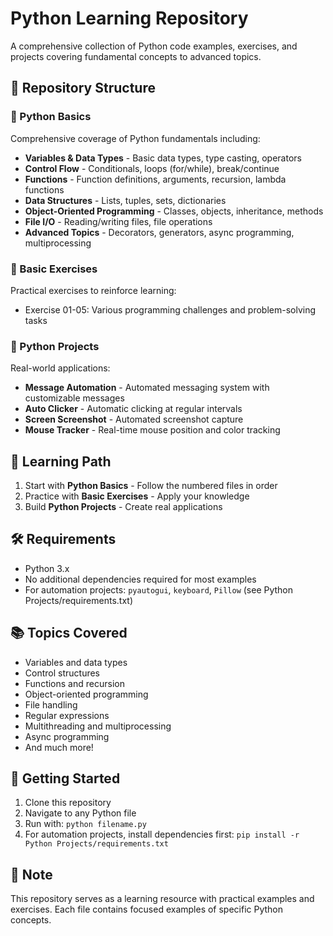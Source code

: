 # Python Learning Repository

A comprehensive collection of Python code examples, exercises, and projects covering fundamental concepts to advanced topics.

## 📁 Repository Structure

### 🐍 Python Basics
Comprehensive coverage of Python fundamentals including:
- **Variables & Data Types** - Basic data types, type casting, operators
- **Control Flow** - Conditionals, loops (for/while), break/continue
- **Functions** - Function definitions, arguments, recursion, lambda functions
- **Data Structures** - Lists, tuples, sets, dictionaries
- **Object-Oriented Programming** - Classes, objects, inheritance, methods
- **File I/O** - Reading/writing files, file operations
- **Advanced Topics** - Decorators, generators, async programming, multiprocessing

### 💪 Basic Exercises
Practical exercises to reinforce learning:
- Exercise 01-05: Various programming challenges and problem-solving tasks

### 🚀 Python Projects
Real-world applications:
- **Message Automation** - Automated messaging system with customizable messages
- **Auto Clicker** - Automatic clicking at regular intervals
- **Screen Screenshot** - Automated screenshot capture
- **Mouse Tracker** - Real-time mouse position and color tracking

## 🎯 Learning Path

1. Start with **Python Basics** - Follow the numbered files in order
2. Practice with **Basic Exercises** - Apply your knowledge
3. Build **Python Projects** - Create real applications

## 🛠️ Requirements

- Python 3.x
- No additional dependencies required for most examples
- For automation projects: `pyautogui`, `keyboard`, `Pillow` (see Python Projects/requirements.txt)

## 📚 Topics Covered

- Variables and data types
- Control structures
- Functions and recursion
- Object-oriented programming
- File handling
- Regular expressions
- Multithreading and multiprocessing
- Async programming
- And much more!

## 🚀 Getting Started

1. Clone this repository
2. Navigate to any Python file
3. Run with: `python filename.py`
4. For automation projects, install dependencies first: `pip install -r Python Projects/requirements.txt`

## 📝 Note

This repository serves as a learning resource with practical examples and exercises. Each file contains focused examples of specific Python concepts.
